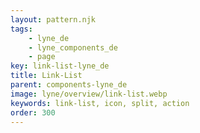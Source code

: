 ```yaml
---
layout: pattern.njk
tags: 
    - lyne_de
    - lyne_components_de
    - page
key: link-list-lyne_de
title: Link-List
parent: components-lyne_de
image: lyne/overview/link-list.webp
keywords: link-list, icon, split, action
order: 300
---
```

